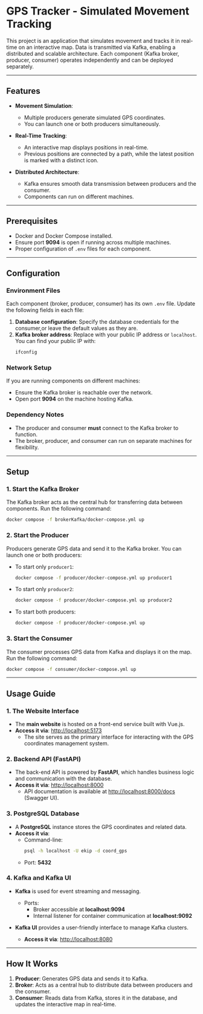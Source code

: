 # **GPS Tracker - Simulated Movement Tracking**

This project is an application that simulates movement and tracks it in real-time on an interactive map. Data is transmitted via Kafka, enabling a distributed and scalable architecture. Each component (Kafka broker, producer, consumer) operates independently and can be deployed separately.

---

## **Features**

- **Movement Simulation**:  
  - Multiple producers generate simulated GPS coordinates.  
  - You can launch one or both producers simultaneously.  

- **Real-Time Tracking**:  
  - An interactive map displays positions in real-time.  
  - Previous positions are connected by a path, while the latest position is marked with a distinct icon.  

- **Distributed Architecture**:  
  - Kafka ensures smooth data transmission between producers and the consumer.  
  - Components can run on different machines.

---

## **Prerequisites**

- Docker and Docker Compose installed.  
- Ensure port **9094** is open if running across multiple machines.  
- Proper configuration of `.env` files for each component.  

---

## **Configuration**

### **Environment Files**  
Each component (broker, producer, consumer) has its own `.env` file. Update the following fields in each file:  
1. **Database configuration**: Specify the database credentials for the consumer,or leave the default values as they are.  
2. **Kafka broker address**: Replace with your public IP address or `localhost`. You can find your public IP with:  
   ```bash
   ifconfig
   ```

### **Network Setup**  
If you are running components on different machines:  
- Ensure the Kafka broker is reachable over the network.  
- Open port **9094** on the machine hosting Kafka.  

### **Dependency Notes**  
- The producer and consumer **must** connect to the Kafka broker to function.  
- The broker, producer, and consumer can run on separate machines for flexibility.  

---

## **Setup**

### **1. Start the Kafka Broker**  
The Kafka broker acts as the central hub for transferring data between components. Run the following command:  
```bash
docker compose -f brokerKafka/docker-compose.yml up
```

### **2. Start the Producer**  
Producers generate GPS data and send it to the Kafka broker. You can launch one or both producers:  
- To start only `producer1`:  
  ```bash
  docker compose -f producer/docker-compose.yml up producer1
  ```  
- To start only `producer2`:  
  ```bash
  docker compose -f producer/docker-compose.yml up producer2
  ```  
- To start both producers:  
  ```bash
  docker compose -f producer/docker-compose.yml up
  ```

### **3. Start the Consumer**  
The consumer processes GPS data from Kafka and displays it on the map. Run the following command:  
```bash
docker compose -f consumer/docker-compose.yml up
```

---
## **Usage Guide**

### **1. The Website Interface**
- The **main website** is hosted on a front-end service built with Vue.js.
- **Access it via**: [http://localhost:5173](http://localhost:5173)
  - The site serves as the primary interface for interacting with the GPS coordinates management system.


### **2. Backend API (FastAPI)**
- The back-end API is powered by **FastAPI**, which handles business logic and communication with the database.
- **Access it via**: [http://localhost:8000](http://localhost:8000)
  - API documentation is available at [http://localhost:8000/docs](http://localhost:8000/docs) (Swagger UI).


### **3. PostgreSQL Database**
- A **PostgreSQL** instance stores the GPS coordinates and related data.
- **Access it via**: 
  - Command-line:  
    ```bash
    psql -h localhost -U ekip -d coord_gps
    ```
  - Port: **5432**


### **4. Kafka and Kafka UI**
- **Kafka** is used for event streaming and messaging.
  - Ports:  
    - Broker accessible at **localhost:9094**
    - Internal listener for container communication at **localhost:9092**

- **Kafka UI** provides a user-friendly interface to manage Kafka clusters.
  - **Access it via**: [http://localhost:8080](http://localhost:8080)

---

## **How It Works**

1. **Producer**: Generates GPS data and sends it to Kafka.  
2. **Broker**: Acts as a central hub to distribute data between producers and the consumer.  
3. **Consumer**: Reads data from Kafka, stores it in the database, and updates the interactive map in real-time.  



